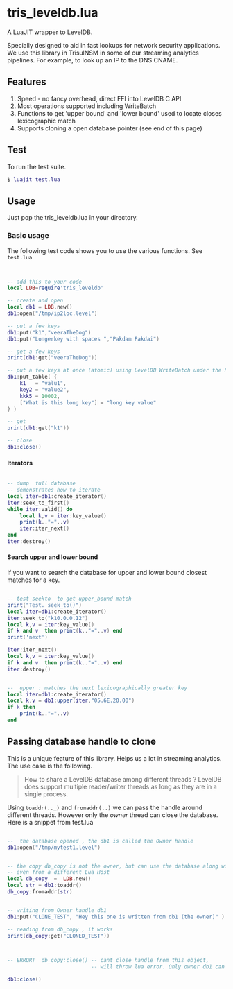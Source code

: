 tris_leveldb.lua
==================

A LuaJIT wrapper to LevelDB. 

Specially designed to aid in fast lookups for network security applications.  We use this library in TrisulNSM in
some of our streaming analytics pipelines. For example,  to look up an IP to the DNS CNAME.


Features
--------

1. Speed - no fancy overhead, direct FFI into LevelDB C API
2. Most operations supported  including WriteBatch
3. Functions to get 'upper bound' and 'lower bound' used to locate closes lexicographic match 
4. Supports cloning a open database pointer (see end of this page) 


Test
------

To run the test suite.

````lua
$ luajit test.lua 
````

Usage
-------

Just pop the tris_leveldb.lua in your directory. 


### Basic usage


The following test code shows you to use the various functions. See `test.lua` 

````lua 


-- add this to your code 
local LDB=require'tris_leveldb'

-- create and open 
local db1 = LDB.new()
db1:open("/tmp/ip2loc.level")

-- put a few keys 
db1:put("k1","veeraTheDog")
db1:put("Longerkey with spaces ","Pakdam Pakdai")

-- get a few keys
print(db1:get("veeraTheDog"))

-- put a few keys at once (atomic) using LevelDB WriteBatch under the hood
db1:put_table( {
	k1   = "valu1",
	key2 = "value2",
	kkk5 = 10002,
	["What is this long key"] = "long key value"
} )

-- get 
print(db1:get("k1"))

-- close 
db1:close() 

````

#### Iterators 

````lua 

-- dump  full database 
-- demonstrates how to iterate 
local iter=db1:create_iterator()
iter:seek_to_first()
while iter:valid() do 
	local k,v = iter:key_value()
	print(k.."="..v)
	iter:iter_next()
end 
iter:destroy()


````

#### Search upper and lower bound 


If you want to search the database for upper and lower bound closest matches for a key.

````lua

-- test seekto  to get upper_bound match 
print("Test. seek_to()")
local iter=db1:create_iterator()
iter:seek_to("k10.0.0.12")
local k,v = iter:key_value()
if k and v  then print(k.."="..v) end
print('next')

iter:iter_next()
local k,v = iter:key_value()
if k and v  then print(k.."="..v) end
iter:destroy()


--  upper : matches the next lexicographically greater key 
local iter=db1:create_iterator()
local k,v = db1:upper(iter,"05.6E.20.00")
if k then 
	print(k.."="..v)
end 

````


## Passing database handle to clone


This is a unique feature of this library. Helps us a lot in streaming analytics.  The use case is the following.


> How to share a LevelDB database among different threads ? LevelDB does support multiple reader/writer 
> threads as long as they are in a single process. 


Using `toaddr(.._)` and `fromaddr(..)`  we can pass the handle around different threads. However only the _owner_ thread can close the database. Here is a snippet from test.lua


```lua 

--  the database opened , the db1 is called the Owner handle 
db1:open("/tmp/mytest1.level")


-- the copy db_copy is not the owner, but can use the database along with the owner 
-- even from a different Lua Host 
local db_copy  =  LDB.new()
local str = db1:toaddr()
db_copy:fromaddr(str)


-- writing from Owner handle db1 
db1:put("CLONE_TEST", "Hey this one is written from db1 (the owner)" )

-- reading from db_copy , it works 
print(db_copy:get("CLONED_TEST"))



-- ERROR!  db_copy:close() -- cant close handle from this object, 
                           -- will throw lua error. Only owner db1 can close it  

db1:close() 

```

